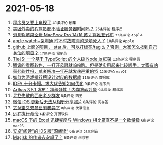 # 2021-05-18

1. [程序员又要上电视了](https://www.v2ex.com/t/777581) `41条评论` `剧集`
1. [美团外卖的程序员都不验证服务器时间吗？](https://www.v2ex.com/t/777611) `26条评论` `程序员`
1. [消息称苹果全新 MacBook Pro 14/16 英寸将推迟发布](https://www.v2ex.com/t/777633) `23条评论` `Apple`
1. [apple watch+深圳通 时不时故障真的是烦死人了](https://www.v2ex.com/t/777575) `18条评论` `Apple`
1. [github 上面的项目， star 后，可以打标签/tag 么？否则，大家怎么找到自己关注的项目？](https://www.v2ex.com/t/777636) `17条评论` `程序员`
1. [TieJS: 一个基于 TypeScript 的个人级 Node.js 框架](https://www.v2ex.com/t/777644) `13条评论` `程序员`
1. [腾讯的看图软件，一打开风扇就呜呜跑。但是确实用起来比较顺手。大家有啥替代软件吗，或者解决一打开就发热严重的招](https://www.v2ex.com/t/777600) `12条评论` `macOS`
1. [如何为游戏排行榜设计对应的数据库](https://www.v2ex.com/t/777626) `11条评论` `数据库`
1. [IDEA 十分卡慢，求大佬告知如何优化](https://www.v2ex.com/t/777670) `9条评论` `程序员`
1. [Arthas 3.5.1 发布：神级特性！内存搜索对象](https://www.v2ex.com/t/777640) `9条评论` `程序员`
1. [寻找失散的西安老乡群友](https://www.v2ex.com/t/777659) `8条评论` `西安`
1. [微信 iOS 更新后无法从相册分享照片](https://www.v2ex.com/t/777609) `8条评论` `问与答`
1. [支付宝又双叒出消费券了](https://www.v2ex.com/t/777574) `8条评论` `优惠信息`
1. [远程执行命令](https://www.v2ex.com/t/777625) `6条评论` `开源软件`
1. [macOS 下的 Excel 迅捷程度与 Windows 相比简直不是一个数量级](https://www.v2ex.com/t/777595) `6条评论` `macOS`
1. [安卓”阅读“的 iOS 版”源阅读“](https://www.v2ex.com/t/777592) `6条评论` `分享创造`
1. [Magisk 的作者去安卓了？](https://www.v2ex.com/t/777573) `6条评论` `问与答`
